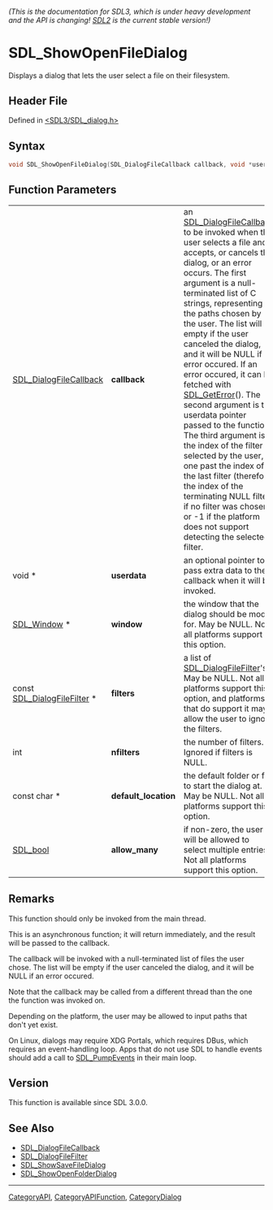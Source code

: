 ###### (This is the documentation for SDL3, which is under heavy development and the API is changing! [SDL2](https://wiki.libsdl.org/SDL2/) is the current stable version!)
# SDL_ShowOpenFileDialog

Displays a dialog that lets the user select a file on their filesystem.

## Header File

Defined in [<SDL3/SDL_dialog.h>](https://github.com/libsdl-org/SDL/blob/main/include/SDL3/SDL_dialog.h)

## Syntax

```c
void SDL_ShowOpenFileDialog(SDL_DialogFileCallback callback, void *userdata, SDL_Window *window, const SDL_DialogFileFilter *filters, int nfilters, const char *default_location, SDL_bool allow_many);
```

## Function Parameters

|                                                      |                      |                                                                                                                                                                                                                                                                                                                                                                                                                                                                                                                                                                                                                                                                                                                                                                                |
| ---------------------------------------------------- | -------------------- | ------------------------------------------------------------------------------------------------------------------------------------------------------------------------------------------------------------------------------------------------------------------------------------------------------------------------------------------------------------------------------------------------------------------------------------------------------------------------------------------------------------------------------------------------------------------------------------------------------------------------------------------------------------------------------------------------------------------------------------------------------------------------------ |
| [SDL_DialogFileCallback](SDL_DialogFileCallback)     | **callback**         | an [SDL_DialogFileCallback](SDL_DialogFileCallback) to be invoked when the user selects a file and accepts, or cancels the dialog, or an error occurs. The first argument is a null-terminated list of C strings, representing the paths chosen by the user. The list will be empty if the user canceled the dialog, and it will be NULL if an error occured. If an error occured, it can be fetched with [SDL_GetError](SDL_GetError)(). The second argument is the userdata pointer passed to the function. The third argument is the index of the filter selected by the user, or one past the index of the last filter (therefore the index of the terminating NULL filter) if no filter was chosen, or -1 if the platform does not support detecting the selected filter. |
| void *                                               | **userdata**         | an optional pointer to pass extra data to the callback when it will be invoked.                                                                                                                                                                                                                                                                                                                                                                                                                                                                                                                                                                                                                                                                                                |
| [SDL_Window](SDL_Window) *                           | **window**           | the window that the dialog should be modal for. May be NULL. Not all platforms support this option.                                                                                                                                                                                                                                                                                                                                                                                                                                                                                                                                                                                                                                                                            |
| const [SDL_DialogFileFilter](SDL_DialogFileFilter) * | **filters**          | a list of [SDL_DialogFileFilter](SDL_DialogFileFilter)'s. May be NULL. Not all platforms support this option, and platforms that do support it may allow the user to ignore the filters.                                                                                                                                                                                                                                                                                                                                                                                                                                                                                                                                                                                       |
| int                                                  | **nfilters**         | the number of filters. Ignored if filters is NULL.                                                                                                                                                                                                                                                                                                                                                                                                                                                                                                                                                                                                                                                                                                                             |
| const char *                                         | **default_location** | the default folder or file to start the dialog at. May be NULL. Not all platforms support this option.                                                                                                                                                                                                                                                                                                                                                                                                                                                                                                                                                                                                                                                                         |
| [SDL_bool](SDL_bool)                                 | **allow_many**       | if non-zero, the user will be allowed to select multiple entries. Not all platforms support this option.                                                                                                                                                                                                                                                                                                                                                                                                                                                                                                                                                                                                                                                                       |

## Remarks

This function should only be invoked from the main thread.

This is an asynchronous function; it will return immediately, and the
result will be passed to the callback.

The callback will be invoked with a null-terminated list of files the user
chose. The list will be empty if the user canceled the dialog, and it will
be NULL if an error occured.

Note that the callback may be called from a different thread than the one
the function was invoked on.

Depending on the platform, the user may be allowed to input paths that
don't yet exist.

On Linux, dialogs may require XDG Portals, which requires DBus, which
requires an event-handling loop. Apps that do not use SDL to handle events
should add a call to [SDL_PumpEvents](SDL_PumpEvents) in their main loop.

## Version

This function is available since SDL 3.0.0.

## See Also

- [SDL_DialogFileCallback](SDL_DialogFileCallback)
- [SDL_DialogFileFilter](SDL_DialogFileFilter)
- [SDL_ShowSaveFileDialog](SDL_ShowSaveFileDialog)
- [SDL_ShowOpenFolderDialog](SDL_ShowOpenFolderDialog)

----
[CategoryAPI](CategoryAPI), [CategoryAPIFunction](CategoryAPIFunction), [CategoryDialog](CategoryDialog)

